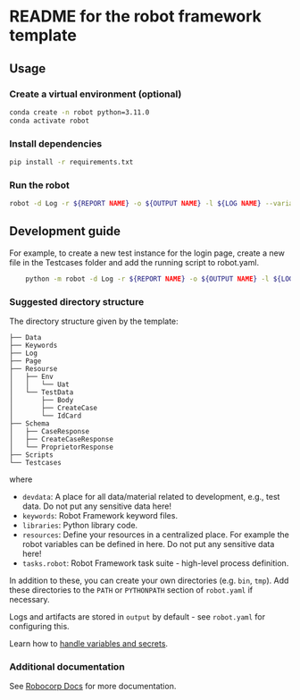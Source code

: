# README for the robot framework template

## Usage

### Create a virtual environment (optional)

```bash
conda create -n robot python=3.11.0
conda activate robot
```

### Install dependencies

```bash
pip install -r requirements.txt
```

### Run the robot

```bash
robot -d Log -r ${REPORT NAME} -o ${OUTPUT NAME} -l ${LOG NAME} --variable env:${ENV} Testcases/NAME OF FILE.robot
```

## Development guide

For example, to create a new test instance for the login page, create a new file in the Testcases folder and add the running script to robot.yaml.

```bash
    python -m robot -d Log -r ${REPORT NAME} -o ${OUTPUT NAME} -l ${LOG NAME} --variable env:${ENV} Testcases/NAME OF FILE.robot
```

### Suggested directory structure

The directory structure given by the template:

```
├── Data
├── Keywords
├── Log
├── Page
├── Resourse
│   ├── Env
│   │   └── Uat
│   └── TestData
│       ├── Body
│       ├── CreateCase
│       └── IdCard
├── Schema
│   ├── CaseResponse
│   ├── CreateCaseResponse
│   └── ProprietorResponse
├── Scripts
└── Testcases
```

where

- `devdata`: A place for all data/material related to development, e.g., test data. Do not put any sensitive data here!
- `keywords`: Robot Framework keyword files.
- `libraries`: Python library code.
- `resources`: Define your resources in a centralized place. For example the robot variables can be defined in here. Do not put any sensitive data here!
- `tasks.robot`: Robot Framework task suite - high-level process definition.

In addition to these, you can create your own directories (e.g. `bin`, `tmp`). Add these directories to the `PATH` or `PYTHONPATH` section of `robot.yaml` if necessary.

Logs and artifacts are stored in `output` by default - see `robot.yaml` for configuring this.

Learn how to [handle variables and secrets](https://robocorp.com/docs/development-guide/variables-and-secrets/secret-management).

### Additional documentation

See [Robocorp Docs](https://robocorp.com/docs/) for more documentation.
